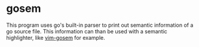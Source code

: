 # gosem

This program uses go's built-in parser to print out semantic information of a
go source file. This information can than be used with a semantic highlighter,
like [vim-gosem][] for example.


[vim-gosem]: github.com/meonlol/vim-gosem
